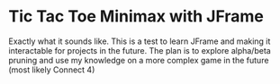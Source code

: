 # Tic Tac Toe Minimax with JFrame
Exactly what it sounds like. This is a test to learn JFrame and making it interactable for projects in the future.
The plan is to explore alpha/beta pruning and use my knowledge on a more complex game in the future (most likely Connect 4)
